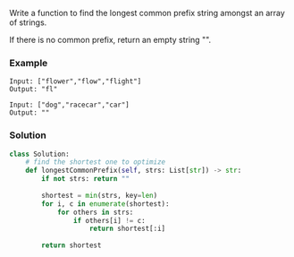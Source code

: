 Write a function to find the longest common prefix string amongst an array of strings.

If there is no common prefix, return an empty string "".

### Example
```
Input: ["flower","flow","flight"]
Output: "fl"

Input: ["dog","racecar","car"]
Output: ""
```

### Solution

```python
class Solution:
    # find the shortest one to optimize
    def longestCommonPrefix(self, strs: List[str]) -> str:
        if not strs: return ""
        
        shortest = min(strs, key=len)
        for i, c in enumerate(shortest):
            for others in strs:
                if others[i] != c:
                    return shortest[:i]
        
        return shortest
```